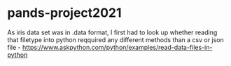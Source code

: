 # pands-project2021

As iris data set was in .data format, I first had to look up whether reading that filetype into python reqquired any different methods than a csv or json file - https://www.askpython.com/python/examples/read-data-files-in-python
